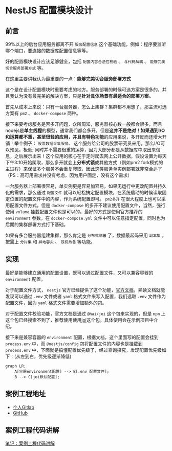 # NestJS 配置模块设计

## 前言

99%以上的后台应用服务都离不开 `服务配置信息` 这个基础功能，例如：程序要监听哪个端口，要连接的数据库配置信息等等。

好的配置模块设计应该足够健全，包括 `配置内容合法性校验` 、 `与代码解耦` 、 `能够完美切合服务部署方式` 等。

在这里主要讲我认为最重要的一点：**能够完美切合服务部署方式**

这个是在设计配置模块时重要考虑的地方。服务部署的时候可选方案是很多的，并且我认为没有最完美的解决方案，只是**针对具体场景有最适合的部署方案。**

首先从成本上来说：只有一台服务器，怎么上集群？集群都不用想了，那主流可选方案有 `pm2` 、 `docker-compose` 两种。

接下来要考虑服务是否多开问题，众所周知，服务器核心数一般都会很多，而且nodejs是**单主线程**的模型，通常我们都会多开。但是**这并不是绝对！**如果遇到I/O和运算都不重，甚至很轻的应用，并且有**特色功能**的应用来说，多开反而还增大开销！举个例子： `股票数据采集服务。` 这个服务给公司的股票研究员来用，那么I/O可以预见，极低; 同时并不需要很重的运算，因为大部分都是从数据库中取出来信息，之后展示出来！这个应用的核心在于定时爬去网上公开数据，假设设置为每天下午3:10开始爬取，那么多开就会上**分布式锁**或其他方式（例如pm2 fork模式的主进程）来保证多个服务不会重复爬取，因此这类服务单实例部署就非常合适了（PS：高可用需求并没有考虑，因为用户固定，没有这个需求）

一台服务器上部署很容易，单实例更是容易加容易，如果无运行中更改配置并持久化的需求，那么通过 `配置文件` 就可以轻松搞定配置模块，在系统启动的时候读取固定位置的配置文件中的内容，作为系统配置即可。 `pm2多开` 在很大程度上也可以采用配置文件方式，但是 `docker-compose` 的多开不建议使用配置文件，当然，强行使用 `volume` 挂载配置文件也是可以的。最好的方式是使用官方推荐的 `environment` 参数，在 `docker-compose.yml` 文件中可以任意指定配置，同时也为后期的集群部署方式打下基础。

如果有多台服务器组建集群，那么肯定是 `分布式部署` 了，数据最起码采用 `副本集` ，按需上 `分片集` 和 `异地容灾` 、 `双机热备` 等功能。

## 实现

最好是能够建立通用的配置设置，既可以通过配置文件，又可以兼容容器的 `environment` 配置。

对于配置文件方式， `nestjs` 官方已经提供了这个功能，[官方文档](https://docs.nestjs.com/techniques/configuration)，熟读文档就能发现可以通过 `.env` 文件或者 `yaml` 格式文件来写入配置，我们选取 `.env` 文件作为配置文件，因为 `yaml` 格式文件需要增加额外的包。

对于配置文件校验功能，官方文档是通过 `@hai/joi` 这个包来实现的，但是 `npm` 上这个包已经搜索不到了，推荐使用使用[joi](https://www.npmjs.com/package/joi)这个包。具体使用会在示例项目中介绍。

接下来是兼容容器的 `environment` 配置，根据文档，这个里面写的配置会挂到 `process.env` 中，而 `@nestjs/config` 包将配置文件的内容也是挂载到 `process.env` 中，下面就是搞懂配置优先级了，经过查询探究，发现配置优先级如下：(从左到右，优先级逐渐降低)

``` mermaid
graph LR;
    A[容器environment配置] --> B[.env 配置文件];
    B --> C[joi默认配置];
```

## 案例工程地址

* [个人Gitlab](https://git.virtualbing.cn/nestjs-demo/nestjs-config)
* [GitHub](https://github.com/IricBing/nestjs-config)

## 案例工程代码讲解

[笔记：案例工程代码讲解](案例工程代码讲解.md)
